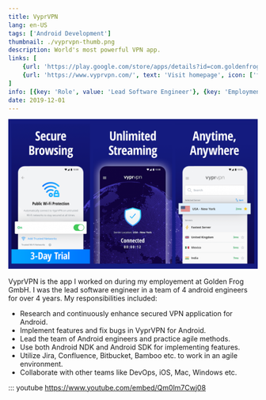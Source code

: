 ```yaml
---
title: VyprVPN
lang: en-US
tags: ['Android Development']
thumbnail: ./vyprvpn-thumb.png
description: World's most powerful VPN app.
links: [
    {url: 'https://play.google.com/store/apps/details?id=com.goldenfrog.vyprvpn.app', text: 'Get it on Google Play', icon: ['fab', 'google-play']}, 
    {url: 'https://www.vyprvpn.com/', text: 'Visit homepage', icon: ['fas', 'home']}
]
info: [{key: 'Role', value: 'Lead Software Engineer'}, {key: 'Employment', value: 'Golden Frog GmbH and Powerhouse Management Inc., TX, USA'}, {key: 'Skills involved', value: ['Android SDK', 'Custom View Development', 'Performance Analysis', 'Android NDK Development', 'Continuous Integration']}, {key: 'Tech used', value: ['Java', 'Kotlin', 'Android SDK', 'Android NDK', 'Bamboo', 'Performance Monitor']}]
date: 2019-12-01
---
```

![An image](/vyprvpn.png)

VyprVPN is the app I worked on during my employement at Golden Frog GmbH. I was the lead software engineer in a team of 4 android engineers for over 4 years. My responsibilities included:
- Research and continuously enhance secured VPN application for Android.
- Implement features and fix bugs in VyprVPN for Android.
- Lead the team of Android engineers and practice agile methods.
- Use both Android NDK and Android SDK for implementing features.
- Utilize Jira, Confluence, Bitbucket, Bamboo etc. to work in an agile environment. 
- Collaborate with other teams like DevOps, iOS, Mac, Windows etc.

::: youtube https://www.youtube.com/embed/Qm0lm7Cwj08
